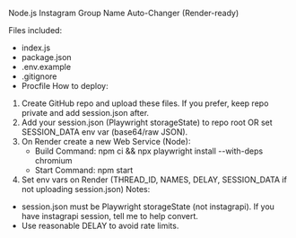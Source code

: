 Node.js Instagram Group Name Auto-Changer (Render-ready)

Files included:
- index.js
- package.json
- .env.example
- .gitignore
- Procfile
How to deploy:
1) Create GitHub repo and upload these files. If you prefer, keep repo private and add session.json after.
2) Add your session.json (Playwright storageState) to repo root OR set SESSION_DATA env var (base64/raw JSON).
3) On Render create a new Web Service (Node):
   - Build Command: npm ci && npx playwright install --with-deps chromium
   - Start Command: npm start
4) Set env vars on Render (THREAD_ID, NAMES, DELAY, SESSION_DATA if not uploading session.json)
Notes:
- session.json must be Playwright storageState (not instagrapi). If you have instagrapi session, tell me to help convert.
- Use reasonable DELAY to avoid rate limits.
